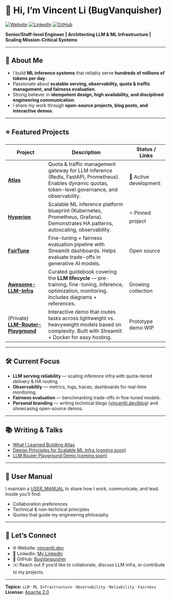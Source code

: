 # 👋 Hi, I’m Vincent Li (BugVanquisher)

[![Website](https://img.shields.io/badge/Website-vincentli.dev-blue)](https://www.vincentli.dev)
[![LinkedIn](https://img.shields.io/badge/LinkedIn-Profile-blue)](https://www.linkedin.com/in/ljyds) 
[![GitHub](https://img.shields.io/badge/GitHub-BugVanquisher-black)](https://github.com/BugVanquisher)

**Senior/Staff-level Engineer | Architecting LLM & ML Infrastructure | Scaling Mission-Critical Systems**

---

## 🚀 About Me
- I build **ML inference systems** that reliably serve **hundreds of millions of tokens per day**.  
- Passionate about **scalable serving, observability, quota & traffic management, and fairness evaluation**.  
- Strong believer in **idempotent design, high availability, and disciplined engineering communication**.  
- I share my work through **open-source projects, blog posts, and interactive demos**.

---

## ⭐ Featured Projects

| Project | Description | Status / Links |
|---------|-------------|----------------|
| [**Atlas**](https://github.com/BugVanquisher/Atlas) | Quota & traffic management gateway for LLM inference (Redis, FastAPI, Prometheus). Enables dynamic quotas, token-level governance, and observability. | 🚧 Active development |
| [**Hyperion**](https://github.com/BugVanquisher/Hyperion) | Scalable ML inference platform blueprint (Kubernetes, Prometheus, Grafana). Demonstrates HA patterns, autoscaling, observability. | ⭐ Pinned project |
| [**FairTune**](https://github.com/BugVanquisher/FairTune) | Fine-tuning + fairness evaluation pipeline with Streamlit dashboards. Helps evaluate trade-offs in generative AI models. | Open source |
| [**Awesome-LLM-Infra**](https://github.com/BugVanquisher/Awesome-LLM-Infra) | Curated guidebook covering the **LLM lifecycle** — pre-training, fine-tuning, inference, optimization, monitoring. Includes diagrams + references. | Growing collection |
| (Private) [**LLM-Router-Playground**](https://github.com/BugVanquisher/llm-router-playground) | Interactive demo that routes tasks across lightweight vs. heavyweight models based on complexity. Built with Streamlit + Docker for easy hosting. | Prototype demo WIP |

---

## 🛠 Current Focus
- **LLM serving reliability** — scaling inference infra with quota-tiered delivery & HA routing.  
- **Observability** — metrics, logs, traces, dashboards for real-time monitoring.  
- **Fairness evaluation** — benchmarking trade-offs in fine-tuned models.  
- **Personal branding** — writing technical blogs ([vincentli.dev/blog](https://www.vincentli.dev/blog)) and showcasing open-source demos.  

---

## 📚 Writing & Talks
- [What I Learned Building Atlas](https://www.vincentli.dev/blog/what-i-learned-building-atlas)  
- [Design Principles for Scalable ML Infra (coming soon)]()  
- [LLM Router Playground Demo (coming soon)]()  

---

## 📖 User Manual
I maintain a [USER_MANUAL](./USER_MANUAL.md) to share how I work, communicate, and lead.  
Inside you’ll find:
- Collaboration preferences  
- Technical & non-technical principles  
- Quotes that guide my engineering philosophy  

---

## 🤝 Let’s Connect
- 🌐 Website: [vincentli.dev](https://www.vincentli.dev)  
- 💼 LinkedIn: [My LinkedIn](https://www.linkedin.com/in/ljyds)  
- 🐙 GitHub: [BugVanquisher](https://github.com/BugVanquisher)  
- ✉️ Reach out if you’d like to collaborate, discuss LLM infra, or contribute to my projects.  

---

**Topics:** `LLM` · `ML Infrastructure` · `Observability` · `Reliability` · `Fairness`  
**License:** [Apache 2.0](./LICENSE)